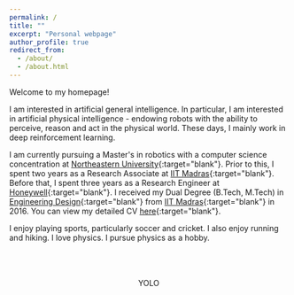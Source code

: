 ```yaml
---
permalink: /
title: ""
excerpt: "Personal webpage"
author_profile: true
redirect_from: 
  - /about/
  - /about.html
---
```

Welcome to my homepage!

I am interested in artificial general intelligence. In particular, I am interested in artificial physical intelligence - endowing robots with the ability to perceive, reason and act in the physical world. These days, I mainly work in deep reinforcement learning.

I am currently pursuing a Master's in robotics with a computer science concentration at [Northeastern University](https://www.northeastern.edu/){:target="blank"}. Prior to this, I spent two years as a Research Associate at [IIT Madras](https://rbcdsai.iitm.ac.in/){:target="blank"}. Before that, I spent three years as a Research Engineer at [Honeywell](https://www.honeywell.com){:target="blank"}. I received my Dual Degree (B.Tech, M.Tech) in [Engineering Design](https://ed.iitm.ac.in){:target="blank"} from [IIT Madras](https://www.iitm.ac.in/){:target="blank"} in 2016. You can view my detailed CV [here](https://adi3e08.github.io/files/CV_Adithya_Ramesh.pdf){:target="blank"}.

I enjoy playing sports, particularly soccer and cricket. I also enjoy running and hiking. I love physics. I pursue physics as a hobby.

<p align="center">
<br>
<br>
<br>
YOLO
<br>
</p>
